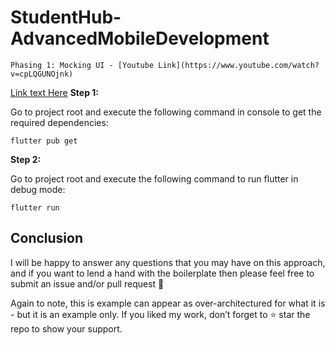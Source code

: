 # StudentHub-AdvancedMobileDevelopment

```
Phasing 1: Mocking UI - [Youtube Link](https://www.youtube.com/watch?v=cpLQGUNOjnk)
```

[Link text Here](https://link-url-here.org)
**Step 1:**

Go to project root and execute the following command in console to get the required dependencies: 

```
flutter pub get 
```

**Step 2:**

Go to project root and execute the following command to run flutter in debug mode: 

```
flutter run 
```


## Conclusion

I will be happy to answer any questions that you may have on this approach, and if you want to lend a hand with the boilerplate then please feel free to submit an issue and/or pull request 🙂

Again to note, this is example can appear as over-architectured for what it is - but it is an example only. If you liked my work, don’t forget to ⭐ star the repo to show your support.

